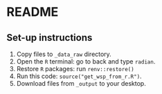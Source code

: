 # README

## Set-up instructions

1. Copy files to `_data_raw` directory.
2. Open the `R` terminal: go to back and type `radian`.
3. Restore `R` packages: run `renv::restore()`
4. Run this code: `source("get_wsp_from_r.R")`.
5. Download files from `_output` to your desktop. 
